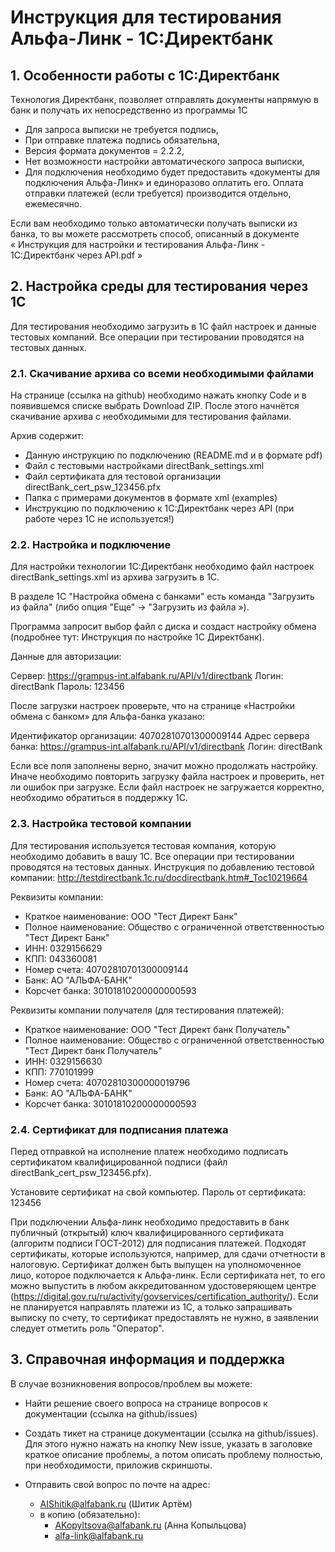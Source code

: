 # Инструкция для тестирования Альфа-Линк - 1С:Директбанк

## 1. Особенности работы с 1С:Директбанк

Технология Директбанк, позволяет отправлять документы напрямую в банк и получать их непосредственно из программы 1С

- Для запроса выписки не требуется подпись,
- При отправке платежа подпись обязательна,
- Версия формата документов = 2.2.2,
- Нет возможности настройки автоматического запроса выписки,
- Для подключения необходимо будет предоставить «документы для подключения Альфа-Линк» и единоразово оплатить его. Оплата отправки платежей (если требуется) производится отдельно, ежемесячно. 

Если вам необходимо только автоматически получать выписки из банка, то вы можете рассмотреть способ, описанный в документе « Инструкция для настройки и тестирования Альфа-Линк - 1С:Директбанк через API.pdf »

## 2. Настройка среды для тестирования через 1С

Для тестирования необходимо загрузить в 1С файл настроек и данные тестовых компаний. Все операции при тестировании проводятся на тестовых данных.

### 2.1. Скачивание архива со всеми необходимыми файлами
На странице (ссылка на github) необходимо нажать кнопку Code и в появившемся списке выбрать Download ZIP. После этого начнётся скачивание архива с необходимыми для тестирования файлами.

Архив содержит:
- Данную инструкцию по подключению (README.md и в формате pdf)
- Файл с тестовыми настройками directBank_settings.xml
- Файл сертификата для тестовой организации directBank_cert_psw_123456.pfx
- Папка с примерами документов в формате xml (examples)
- Инструкцию по подключению к 1С:Директбанк через API (при работе через 1С не используется!)




### 2.2. Настройка и подключение

Для настройки технологии 1С:Директбанк необходимо файл настроек directBank_settings.xml из архива загрузить в 1С.

В разделе 1С "Настройка обмена с банками" есть команда "Загрузить из файла" (либо опция "Еще" → "Загрузить из файла »).

Программа запросит выбор файл с диска и создаст настройку обмена (подробнее тут: Инструкция по настройке 1С Директбанк).

Данные для авторизации: 

Сервер: https://grampus-int.alfabank.ru/API/v1/directbank 
Логин: directBank
Пароль: 123456

После загрузки настроек проверьте, что на странице «Настройки обмена с банком» для Альфа-банка указано:

Идентификатор организации: 40702810701300009144
Адрес сервера банка: https://grampus-int.alfabank.ru/API/v1/directbank
Логин: directBank

Если все поля заполнены верно, значит можно продолжать настройку. Иначе необходимо повторить загрузку файла настроек и проверить, нет ли ошибок при загрузке.
Если файл настроек не загружается корректно, необходимо обратиться в поддержку 1С.

### 2.3. Настройка тестовой компании 

Для тестирования используется тестовая компания, которую необходимо добавить в вашу 1С. Все операции при тестировании проводятся на тестовых данных. 
Инструкция по добавлению тестовой компании: http://testdirectbank.1c.ru/docdirectbank.htm#_Toc10219664

Реквизиты компании: 

- Краткое наименование: ООО "Тест Директ Банк"
- Полное наименование: Общество с ограниченной ответственностью "Тест Директ Банк" 
- ИНН: 0329156629
- КПП: 043360081
- Номер счета: 40702810701300009144
- Банк: АО "АЛЬФА-БАНК"
- Корсчет банка: 30101810200000000593 

Реквизиты компании получателя (для тестирования платежей): 

- Краткое наименование: ООО "Тест Директ банк Получатель"
- Полное наименование: Общество с ограниченной ответственностью "Тест Директ банк Получатель"
- ИНН: 0329156630
- КПП: 770101999
- Номер счета: 40702810300000019796
- Банк: АО "АЛЬФА-БАНК"
- Корсчет банка: 30101810200000000593 

### 2.4. Сертификат для подписания платежа 

Перед отправкой на исполнение платеж необходимо подписать сертификатом квалифицированной подписи (файл directBank_cert_psw_123456.pfx).

Установите сертификат на свой компьютер. 
Пароль от сертификата: 123456

При подключении Альфа-линк необходимо предоставить в банк публичный (открытый) ключ квалифицированного сертификата (алгоритм подписи ГОСТ-2012) для подписания платежей.
Подходят сертификаты, которые используются, например, для сдачи отчетности в налоговую.
Сертификат должен быть выпущен на уполномоченное лицо, которое подключается к Альфа-линк.
Если сертификата нет, то его можно выпустить в любом аккредитованном удостоверяющем центре (https://digital.gov.ru/ru/activity/govservices/certification_authority/).
Если не планируется направлять платежи из 1С, а только запрашивать выписку по счету, то сертификат предоставлять не нужно, в заявлении следует отметить роль "Оператор".

## 3. Справочная информация и поддержка 

В случае возникновения вопросов/проблем вы можете:

- Найти решение своего вопроса на странице вопросов к документации (ссылка на github/issues)

- Создать тикет на странице документации (ссылка на github/issues). Для этого нужно нажать на кнопку New issue, указать в заголовке краткое описание проблемы, а потом описать проблему полностью, при необходимости, приложив скриншоты.

- Отправить свой вопрос по почте на адрес:
    - AIShitik@alfabank.ru (Шитик Артём) 
    - в копию (обязательно):
        - AKopyltsova@alfabank.ru (Анна Копыльцова)
        - alfa-link@alfabank.ru 
